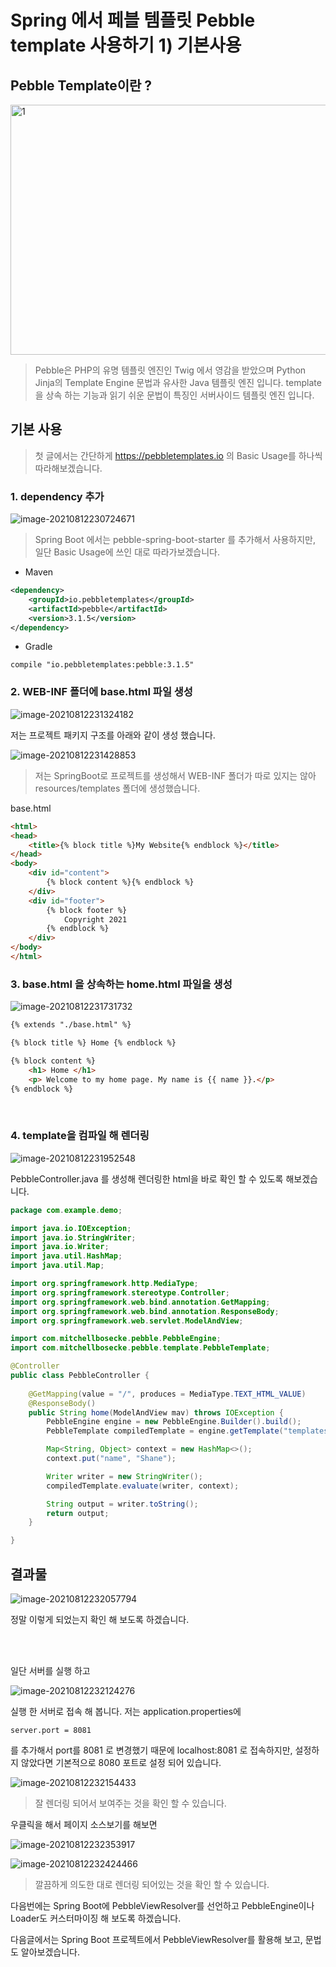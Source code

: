 # Spring 에서 페블 템플릿 Pebble template 사용하기 1) 기본사용

## Pebble Template이란 ?

<img src=https://github.com/Shane-Park/markdownBlog/raw/master/backend/templates/pebble/pebble.assets/image-20210812224842647.webp width=750 height=400 alt=1>

> Pebble은 PHP의 유명 템플릿 엔진인 Twig 에서 영감을 받았으며 Python Jinja의 Template Engine 문법과 유사한 Java 템플릿 엔진 입니다. template을 상속 하는 기능과 읽기 쉬운 문법이 특징인 서버사이드 템플릿 엔진 입니다.

## 기본 사용

>  첫 글에서는 간단하게 https://pebbletemplates.io 의 Basic Usage를 하나씩 따라해보겠습니다.	

### 1. dependency 추가

![image-20210812230724671](https://github.com/Shane-Park/markdownBlog/raw/master/backend/templates/pebble/pebble.assets/image-20210812230724671.webp)

> Spring Boot 에서는 pebble-spring-boot-starter 를 추가해서 사용하지만, 일단 Basic Usage에 쓰인 대로 따라가보겠습니다.

- Maven

``` xml
<dependency>
	<groupId>io.pebbletemplates</groupId>
	<artifactId>pebble</artifactId>
	<version>3.1.5</version>
</dependency>
```

- Gradle

```
compile "io.pebbletemplates:pebble:3.1.5"
```

### 2. WEB-INF 폴더에 base.html 파일 생성

![image-20210812231324182](https://github.com/Shane-Park/markdownBlog/raw/master/backend/templates/pebble/pebble.assets/image-20210812231324182.webp)



저는 프로젝트 패키지 구조를 아래와 같이 생성 했습니다.

![image-20210812231428853](https://github.com/Shane-Park/markdownBlog/raw/master/backend/templates/pebble/pebble.assets/image-20210812231428853.webp)



> 저는 SpringBoot로 프로젝트를 생성해서 WEB-INF 폴더가 따로 있지는 않아 resources/templates 폴더에 생성했습니다.



base.html

```html
<html>
<head>
	<title>{% block title %}My Website{% endblock %}</title>
</head>
<body>
	<div id="content">
		{% block content %}{% endblock %}
	</div>
	<div id="footer">
		{% block footer %}
			Copyright 2021
		{% endblock %}
	</div>
</body>
</html>
```



### 3. base.html 을 상속하는 home.html 파일을 생성	

![image-20210812231731732](https://github.com/Shane-Park/markdownBlog/raw/master/backend/templates/pebble/pebble.assets/image-20210812231731732.webp)

```html
{% extends "./base.html" %}

{% block title %} Home {% endblock %}

{% block content %}
	<h1> Home </h1>
	<p> Welcome to my home page. My name is {{ name }}.</p>
{% endblock %}
```

​	

### 4. template을 컴파일 해 렌더링

![image-20210812231952548](https://github.com/Shane-Park/markdownBlog/raw/master/backend/templates/pebble/pebble.assets/image-20210812231952548.webp)

PebbleController.java 를 생성해 렌더링한 html을 바로 확인 할 수 있도록 해보겠습니다.

```java
package com.example.demo;

import java.io.IOException;
import java.io.StringWriter;
import java.io.Writer;
import java.util.HashMap;
import java.util.Map;

import org.springframework.http.MediaType;
import org.springframework.stereotype.Controller;
import org.springframework.web.bind.annotation.GetMapping;
import org.springframework.web.bind.annotation.ResponseBody;
import org.springframework.web.servlet.ModelAndView;

import com.mitchellbosecke.pebble.PebbleEngine;
import com.mitchellbosecke.pebble.template.PebbleTemplate;

@Controller
public class PebbleController {
	
	@GetMapping(value = "/", produces = MediaType.TEXT_HTML_VALUE)
	@ResponseBody()
	public String home(ModelAndView mav) throws IOException {
		PebbleEngine engine = new PebbleEngine.Builder().build();
		PebbleTemplate compiledTemplate = engine.getTemplate("templates/home.html");

		Map<String, Object> context = new HashMap<>();
		context.put("name", "Shane");

		Writer writer = new StringWriter();
		compiledTemplate.evaluate(writer, context);

		String output = writer.toString();
		return output;
	}

}

```



## 결과물

![image-20210812232057794](https://github.com/Shane-Park/markdownBlog/raw/master/backend/templates/pebble/pebble.assets/image-20210812232057794.webp)

정말 이렇게 되었는지 확인 해 보도록 하겠습니다.

<br><br>

일단 서버를 실행 하고 

![image-20210812232124276](https://github.com/Shane-Park/markdownBlog/raw/master/backend/templates/pebble/pebble.assets/image-20210812232124276.webp)

실행 한 서버로 접속 해 봅니다. 저는 application.properties에

```
server.port = 8081
```

를 추가해서 port를 8081 로 변경했기 때문에 localhost:8081 로 접속하지만, 설정하지 않았다면 기본적으로 8080 포트로 설정 되어 있습니다.

![image-20210812232154433](https://github.com/Shane-Park/markdownBlog/raw/master/backend/templates/pebble/pebble.assets/image-20210812232154433.webp)

> 잘 렌더링 되어서 보여주는 것을 확인 할 수 있습니다.

우클릭을 해서 페이지 소스보기를 해보면

![image-20210812232353917](https://github.com/Shane-Park/markdownBlog/raw/master/backend/templates/pebble/pebble.assets/image-20210812232353917.webp)

![image-20210812232424466](https://github.com/Shane-Park/markdownBlog/raw/master/backend/templates/pebble/pebble.assets/image-20210812232424466.webp)

>  깔끔하게 의도한 대로 렌더링 되어있는 것을 확인 할 수 있습니다.

다음번에는 Spring Boot에 PebbleViewResolver를 선언하고 PebbleEngine이나 Loader도 커스터마이징 해 보도록 하겠습니다.

다음글에서는 Spring Boot 프로젝트에서 PebbleViewResolver를 활용해 보고, 문법도 알아보겠습니다.

